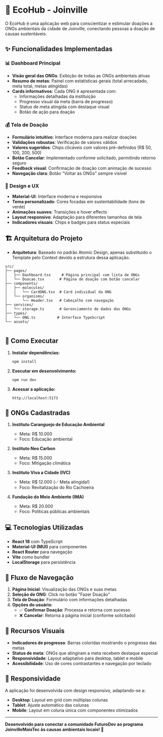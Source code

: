 # 🌱 EcoHub - Joinville

O EcoHub é uma aplicação web para conscientizar e estimular doações a ONGs ambientais da cidade de Joinville, conectando pessoas a doação de causas sustentáveis.

## ✨ Funcionalidades Implementadas

### 📊 **Dashboard Principal**
- **Visão geral das ONGs**: Exibição de todas as ONGs ambientais ativas
- **Resumo de metas**: Painel com estatísticas gerais (total arrecadado, meta total, metas atingidas)
- **Cards informativos**: Cada ONG é apresentada com:
  - Informações detalhadas da instituição
  - Progresso visual da meta (barra de progresso)
  - Status de meta atingida com destaque visual
  - Botão de ação para doação

### 💰 **Tela de Doação**
- **Formulário intuitivo**: Interface moderna para realizar doações
- **Validações robustas**: Verificação de valores válidos
- **Valores sugeridos**: Chips clicáveis com valores pré-definidos (R$ 50, 100, 200, 500)
- **Botão Cancelar**: Implementado conforme solicitado, permitindo retorno seguro
- **Feedback visual**: Confirmação de doação com animação de sucesso
- **Navegação clara**: Botão "Voltar às ONGs" sempre visível

### 🎨 **Design e UX**
- **Material-UI**: Interface moderna e responsiva
- **Tema personalizado**: Cores focadas em sustentabilidade (tons de verde)
- **Animações suaves**: Transições e hover effects
- **Layout responsivo**: Adaptação para diferentes tamanhos de tela
- **Indicadores visuais**: Chips e badges para status especiais

## 🏗️ **Arquitetura do Projeto**
- **Arquitetura**: Baseado no padrão Atomic Design, apenas substituido o Template pelo Context devido a estrutura dessa aplicação. 
```
src/
├── pages/
│   ├── Dashboard.tsx     # Página principal com lista de ONGs
│   └── Doacao.tsx       # Página de doação com botão cancelar
├── components/
│   ├── molecules/
│   │   └── CardONG.tsx  # Card individual da ONG
│   └── organisms/
│       └── Header.tsx   # Cabeçalho com navegação
├── services/
│   └── storage.ts       # Gerenciamento de dados das ONGs
├── types/
│   └── ONG.ts          # Interface TypeScript
└── assets/
   
```

## 🚀 **Como Executar**

1. **Instalar dependências:**
   ```bash
   npm install
   ```

2. **Executar em desenvolvimento:**
   ```bash
   npm run dev
   ```

3. **Acessar a aplicação:**
   ```
   http://localhost:5173
   ```

## 🎯 **ONGs Cadastradas**

1. **Instituto Caranguejo de Educação Ambiental**
   - Meta: R$ 10.000
   - Foco: Educação ambiental

2. **Instituto Neo Carbon**
   - Meta: R$ 15.000
   - Foco: Mitigação climática

3. **Instituto Viva a Cidade (IVC)**
   - Meta: R$ 12.000 (✅ Meta atingida!)
   - Foco: Revitalização do Rio Cachoeira

4. **Fundação do Meio Ambiente (IMA)**
   - Meta: R$ 20.000
   - Foco: Políticas públicas ambientais

## 💻 **Tecnologias Utilizadas**

- **React 18** com TypeScript
- **Material-UI (MUI)** para componentes
- **React Router** para navegação
- **Vite** como bundler
- **LocalStorage** para persistência

## 🔄 **Fluxo de Navegação**

1. **Página Inicial**: Visualização das ONGs e suas metas
2. **Seleção de ONG**: Click no botão "Fazer Doação"
3. **Tela de Doação**: Formulário com informações detalhadas
4. **Opções do usuário**:
   - ✅ **Confirmar Doação**: Processa e retorna com sucesso
   - ❌ **Cancelar**: Retorna à página inicial (conforme solicitado)

## 🎨 **Recursos Visuais**

- **Indicadores de progresso**: Barras coloridas mostrando o progresso das metas
- **Status de meta**: ONGs que atingiram a meta recebem destaque especial
- **Responsividade**: Layout adaptativo para desktop, tablet e mobile
- **Acessibilidade**: Uso de cores contrastantes e navegação por teclado

## 📱 **Responsividade**

A aplicação foi desenvolvida com design responsivo, adaptando-se a:
- **Desktop**: Layout em grid com múltiplas colunas
- **Tablet**: Ajuste automático das colunas
- **Mobile**: Layout em coluna única com componentes otimizados

---

**Desenvolvido para conectar a comunidade FuturoDev ao programa JoinvilleMaisTec às causas ambientais locais! 🌿**
